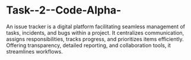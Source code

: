 # Task--2--Code-Alpha-
An issue tracker is a digital platform facilitating seamless management of tasks, incidents, and bugs within a project. It centralizes communication, assigns responsibilities, tracks progress, and prioritizes items efficiently. Offering transparency, detailed reporting, and collaboration tools, it streamlines workflows.
